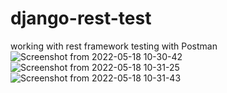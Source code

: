 # django-rest-test
working with rest framework
testing with Postman![Screenshot from 2022-05-18 10-30-42](https://user-images.githubusercontent.com/96764865/169003684-8d6ed37a-c637-4c50-9b12-6fe71d4d9a94.png)
![Screenshot from 2022-05-18 10-31-25](https://user-images.githubusercontent.com/96764865/169003784-5605bc6b-fd0f-428f-a06c-1b902d393cea.png)
![Screenshot from 2022-05-18 10-31-43](https://user-images.githubusercontent.com/96764865/169003798-5ca271a0-4632-40e0-9a38-35dc70ed972b.png)
